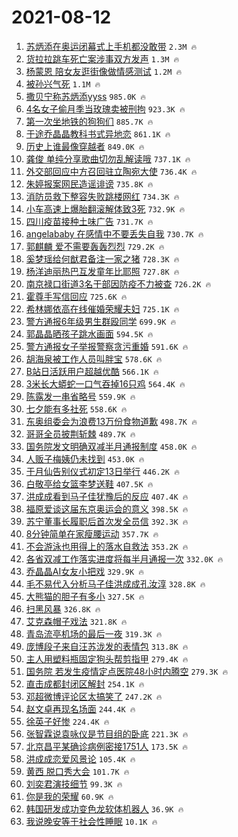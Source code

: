 # 2021-08-12

1. [苏炳添在奥运闭幕式上手机都没敢带](https://s.weibo.com/weibo?q=%23%E8%8B%8F%E7%82%B3%E6%B7%BB%E5%9C%A8%E5%A5%A5%E8%BF%90%E9%97%AD%E5%B9%95%E5%BC%8F%E4%B8%8A%E6%89%8B%E6%9C%BA%E9%83%BD%E6%B2%A1%E6%95%A2%E5%B8%A6%23&Refer=top) `2.3M 🔥`
1. [货拉拉跳车死亡案涉事双方发声](https://s.weibo.com/weibo?q=%23%E8%B4%A7%E6%8B%89%E6%8B%89%E8%B7%B3%E8%BD%A6%E6%AD%BB%E4%BA%A1%E6%A1%88%E6%B6%89%E4%BA%8B%E5%8F%8C%E6%96%B9%E5%8F%91%E5%A3%B0%23&Refer=top) `1.3M 🔥`
1. [杨蒙恩 陪女友逛街像做情感测试](https://s.weibo.com/weibo?q=%E6%9D%A8%E8%92%99%E6%81%A9%20%E9%99%AA%E5%A5%B3%E5%8F%8B%E9%80%9B%E8%A1%97%E5%83%8F%E5%81%9A%E6%83%85%E6%84%9F%E6%B5%8B%E8%AF%95&Refer=top) `1.2M 🔥`
1. [被孙兴气死](https://s.weibo.com/weibo?q=%23%E8%A2%AB%E5%AD%99%E5%85%B4%E6%B0%94%E6%AD%BB%23&Refer=top) `1.1M 🔥`
1. [撒贝宁称苏炳添yyss](https://s.weibo.com/weibo?q=%23%E6%92%92%E8%B4%9D%E5%AE%81%E7%A7%B0%E8%8B%8F%E7%82%B3%E6%B7%BByyss%23&Refer=top) `985.0K 🔥`
1. [4名女子偷月季当玫瑰卖被刑拘](https://s.weibo.com/weibo?q=%234%E5%90%8D%E5%A5%B3%E5%AD%90%E5%81%B7%E6%9C%88%E5%AD%A3%E5%BD%93%E7%8E%AB%E7%91%B0%E5%8D%96%E8%A2%AB%E5%88%91%E6%8B%98%23&Refer=top) `923.3K 🔥`
1. [第一次坐地铁的狗狗们](https://s.weibo.com/weibo?q=%23%E7%AC%AC%E4%B8%80%E6%AC%A1%E5%9D%90%E5%9C%B0%E9%93%81%E7%9A%84%E7%8B%97%E7%8B%97%E4%BB%AC%23&Refer=top) `885.7K 🔥`
1. [于途乔晶晶教科书式异地恋](https://s.weibo.com/weibo?q=%23%E4%BA%8E%E9%80%94%E4%B9%94%E6%99%B6%E6%99%B6%E6%95%99%E7%A7%91%E4%B9%A6%E5%BC%8F%E5%BC%82%E5%9C%B0%E6%81%8B%23&Refer=top) `861.1K 🔥`
1. [历史上谁最像穿越者](https://s.weibo.com/weibo?q=%23%E5%8E%86%E5%8F%B2%E4%B8%8A%E8%B0%81%E6%9C%80%E5%83%8F%E7%A9%BF%E8%B6%8A%E8%80%85%23&Refer=top) `849.0K 🔥`
1. [龚俊 单纯分享歌曲切勿乱解读哦](https://s.weibo.com/weibo?q=%E9%BE%9A%E4%BF%8A%20%E5%8D%95%E7%BA%AF%E5%88%86%E4%BA%AB%E6%AD%8C%E6%9B%B2%E5%88%87%E5%8B%BF%E4%B9%B1%E8%A7%A3%E8%AF%BB%E5%93%A6&Refer=top) `737.1K 🔥`
1. [外交部回应中方召回驻立陶宛大使](https://s.weibo.com/weibo?q=%23%E5%A4%96%E4%BA%A4%E9%83%A8%E5%9B%9E%E5%BA%94%E4%B8%AD%E6%96%B9%E5%8F%AC%E5%9B%9E%E9%A9%BB%E7%AB%8B%E9%99%B6%E5%AE%9B%E5%A4%A7%E4%BD%BF%23&Refer=top) `736.4K 🔥`
1. [朱婷报案网民造谣诽谤](https://s.weibo.com/weibo?q=%23%E6%9C%B1%E5%A9%B7%E6%8A%A5%E6%A1%88%E7%BD%91%E6%B0%91%E9%80%A0%E8%B0%A3%E8%AF%BD%E8%B0%A4%23&Refer=top) `735.8K 🔥`
1. [消防员救下整容失败跳楼网红](https://s.weibo.com/weibo?q=%23%E6%B6%88%E9%98%B2%E5%91%98%E6%95%91%E4%B8%8B%E6%95%B4%E5%AE%B9%E5%A4%B1%E8%B4%A5%E8%B7%B3%E6%A5%BC%E7%BD%91%E7%BA%A2%23&Refer=top) `734.3K 🔥`
1. [小车高速上爆胎翻滚解体致3死](https://s.weibo.com/weibo?q=%23%E5%B0%8F%E8%BD%A6%E9%AB%98%E9%80%9F%E4%B8%8A%E7%88%86%E8%83%8E%E7%BF%BB%E6%BB%9A%E8%A7%A3%E4%BD%93%E8%87%B43%E6%AD%BB%23&Refer=top) `732.9K 🔥`
1. [四川疫苗接种土味广告](https://s.weibo.com/weibo?q=%23%E5%9B%9B%E5%B7%9D%E7%96%AB%E8%8B%97%E6%8E%A5%E7%A7%8D%E5%9C%9F%E5%91%B3%E5%B9%BF%E5%91%8A%23&Refer=top) `731.7K 🔥`
1. [angelababy 在感情中不要丢失自我](https://s.weibo.com/weibo?q=angelababy%20%E5%9C%A8%E6%84%9F%E6%83%85%E4%B8%AD%E4%B8%8D%E8%A6%81%E4%B8%A2%E5%A4%B1%E8%87%AA%E6%88%91&Refer=top) `730.7K 🔥`
1. [郭麒麟 爱不需要轰轰烈烈](https://s.weibo.com/weibo?q=%E9%83%AD%E9%BA%92%E9%BA%9F%20%E7%88%B1%E4%B8%8D%E9%9C%80%E8%A6%81%E8%BD%B0%E8%BD%B0%E7%83%88%E7%83%88&Refer=top) `729.2K 🔥`
1. [奚梦瑶给何猷君备注一家之猪](https://s.weibo.com/weibo?q=%23%E5%A5%9A%E6%A2%A6%E7%91%B6%E7%BB%99%E4%BD%95%E7%8C%B7%E5%90%9B%E5%A4%87%E6%B3%A8%E4%B8%80%E5%AE%B6%E4%B9%8B%E7%8C%AA%23&Refer=top) `728.3K 🔥`
1. [杨洋迪丽热巴互发童年比耶照](https://s.weibo.com/weibo?q=%23%E6%9D%A8%E6%B4%8B%E8%BF%AA%E4%B8%BD%E7%83%AD%E5%B7%B4%E4%BA%92%E5%8F%91%E7%AB%A5%E5%B9%B4%E6%AF%94%E8%80%B6%E7%85%A7%23&Refer=top) `727.8K 🔥`
1. [南京禄口街道3名干部因防疫不力被查](https://s.weibo.com/weibo?q=%23%E5%8D%97%E4%BA%AC%E7%A6%84%E5%8F%A3%E8%A1%97%E9%81%933%E5%90%8D%E5%B9%B2%E9%83%A8%E5%9B%A0%E9%98%B2%E7%96%AB%E4%B8%8D%E5%8A%9B%E8%A2%AB%E6%9F%A5%23&Refer=top) `726.2K 🔥`
1. [霍尊手写信回应](https://s.weibo.com/weibo?q=%23%E9%9C%8D%E5%B0%8A%E6%89%8B%E5%86%99%E4%BF%A1%E5%9B%9E%E5%BA%94%23&Refer=top) `725.6K 🔥`
1. [希林娜依高在线催婚荣耀夫妇](https://s.weibo.com/weibo?q=%23%E5%B8%8C%E6%9E%97%E5%A8%9C%E4%BE%9D%E9%AB%98%E5%9C%A8%E7%BA%BF%E5%82%AC%E5%A9%9A%E8%8D%A3%E8%80%80%E5%A4%AB%E5%A6%87%23&Refer=top) `725.1K 🔥`
1. [警方通报6年级男生群殴同学](https://s.weibo.com/weibo?q=%23%E8%AD%A6%E6%96%B9%E9%80%9A%E6%8A%A56%E5%B9%B4%E7%BA%A7%E7%94%B7%E7%94%9F%E7%BE%A4%E6%AE%B4%E5%90%8C%E5%AD%A6%23&Refer=top) `699.9K 🔥`
1. [郭晶晶晒孩子跳水画面](https://s.weibo.com/weibo?q=%23%E9%83%AD%E6%99%B6%E6%99%B6%E6%99%92%E5%AD%A9%E5%AD%90%E8%B7%B3%E6%B0%B4%E7%94%BB%E9%9D%A2%23&Refer=top) `594.5K 🔥`
1. [警方通报女子举报警察贪污重婚](https://s.weibo.com/weibo?q=%23%E8%AD%A6%E6%96%B9%E9%80%9A%E6%8A%A5%E5%A5%B3%E5%AD%90%E4%B8%BE%E6%8A%A5%E8%AD%A6%E5%AF%9F%E8%B4%AA%E6%B1%A1%E9%87%8D%E5%A9%9A%23&Refer=top) `591.6K 🔥`
1. [胡海泉被工作人员叫胖宝](https://s.weibo.com/weibo?q=%23%E8%83%A1%E6%B5%B7%E6%B3%89%E8%A2%AB%E5%B7%A5%E4%BD%9C%E4%BA%BA%E5%91%98%E5%8F%AB%E8%83%96%E5%AE%9D%23&Refer=top) `578.6K 🔥`
1. [B站日活跃用户超越优酷](https://s.weibo.com/weibo?q=%23B%E7%AB%99%E6%97%A5%E6%B4%BB%E8%B7%83%E7%94%A8%E6%88%B7%E8%B6%85%E8%B6%8A%E4%BC%98%E9%85%B7%23&Refer=top) `566.1K 🔥`
1. [3米长大蟒蛇一口气吞掉16只鸡](https://s.weibo.com/weibo?q=%233%E7%B1%B3%E9%95%BF%E5%A4%A7%E8%9F%92%E8%9B%87%E4%B8%80%E5%8F%A3%E6%B0%94%E5%90%9E%E6%8E%8916%E5%8F%AA%E9%B8%A1%23&Refer=top) `564.4K 🔥`
1. [陈露发一串省略号](https://s.weibo.com/weibo?q=%23%E9%99%88%E9%9C%B2%E5%8F%91%E4%B8%80%E4%B8%B2%E7%9C%81%E7%95%A5%E5%8F%B7%23&Refer=top) `559.9K 🔥`
1. [七夕能有多社死](https://s.weibo.com/weibo?q=%23%E4%B8%83%E5%A4%95%E8%83%BD%E6%9C%89%E5%A4%9A%E7%A4%BE%E6%AD%BB%23&Refer=top) `558.6K 🔥`
1. [东奥组委会为浪费13万份食物道歉](https://s.weibo.com/weibo?q=%23%E4%B8%9C%E5%A5%A5%E7%BB%84%E5%A7%94%E4%BC%9A%E4%B8%BA%E6%B5%AA%E8%B4%B913%E4%B8%87%E4%BB%BD%E9%A3%9F%E7%89%A9%E9%81%93%E6%AD%89%23&Refer=top) `498.7K 🔥`
1. [哥哥全员披荆斩棘](https://s.weibo.com/weibo?q=%23%E5%93%A5%E5%93%A5%E5%85%A8%E5%91%98%E6%8A%AB%E8%8D%86%E6%96%A9%E6%A3%98%23&Refer=top) `489.7K 🔥`
1. [国务院发文明确双减半月通报制度](https://s.weibo.com/weibo?q=%23%E5%9B%BD%E5%8A%A1%E9%99%A2%E5%8F%91%E6%96%87%E6%98%8E%E7%A1%AE%E5%8F%8C%E5%87%8F%E5%8D%8A%E6%9C%88%E9%80%9A%E6%8A%A5%E5%88%B6%E5%BA%A6%23&Refer=top) `458.0K 🔥`
1. [人贩子梅姨仍未找到](https://s.weibo.com/weibo?q=%23%E4%BA%BA%E8%B4%A9%E5%AD%90%E6%A2%85%E5%A7%A8%E4%BB%8D%E6%9C%AA%E6%89%BE%E5%88%B0%23&Refer=top) `453.0K 🔥`
1. [于月仙告别仪式初定13日举行](https://s.weibo.com/weibo?q=%23%E4%BA%8E%E6%9C%88%E4%BB%99%E5%91%8A%E5%88%AB%E4%BB%AA%E5%BC%8F%E5%88%9D%E5%AE%9A13%E6%97%A5%E4%B8%BE%E8%A1%8C%23&Refer=top) `446.2K 🔥`
1. [白敬亭给女篮李梦送鞋](https://s.weibo.com/weibo?q=%23%E7%99%BD%E6%95%AC%E4%BA%AD%E7%BB%99%E5%A5%B3%E7%AF%AE%E6%9D%8E%E6%A2%A6%E9%80%81%E9%9E%8B%23&Refer=top) `407.5K 🔥`
1. [洪成成看到马子佳犹豫后的反应](https://s.weibo.com/weibo?q=%23%E6%B4%AA%E6%88%90%E6%88%90%E7%9C%8B%E5%88%B0%E9%A9%AC%E5%AD%90%E4%BD%B3%E7%8A%B9%E8%B1%AB%E5%90%8E%E7%9A%84%E5%8F%8D%E5%BA%94%23&Refer=top) `407.4K 🔥`
1. [福原爱谈这届东京奥运会的意义](https://s.weibo.com/weibo?q=%23%E7%A6%8F%E5%8E%9F%E7%88%B1%E8%B0%88%E8%BF%99%E5%B1%8A%E4%B8%9C%E4%BA%AC%E5%A5%A5%E8%BF%90%E4%BC%9A%E7%9A%84%E6%84%8F%E4%B9%89%23&Refer=top) `398.5K 🔥`
1. [苏宁董事长履职后首次发全员信](https://s.weibo.com/weibo?q=%23%E8%8B%8F%E5%AE%81%E8%91%A3%E4%BA%8B%E9%95%BF%E5%B1%A5%E8%81%8C%E5%90%8E%E9%A6%96%E6%AC%A1%E5%8F%91%E5%85%A8%E5%91%98%E4%BF%A1%23&Refer=top) `392.3K 🔥`
1. [8分钟简单在家瘦腰运动](https://s.weibo.com/weibo?q=%238%E5%88%86%E9%92%9F%E7%AE%80%E5%8D%95%E5%9C%A8%E5%AE%B6%E7%98%A6%E8%85%B0%E8%BF%90%E5%8A%A8%23&Refer=top) `357.7K 🔥`
1. [不会游泳也用得上的落水自救法](https://s.weibo.com/weibo?q=%23%E4%B8%8D%E4%BC%9A%E6%B8%B8%E6%B3%B3%E4%B9%9F%E7%94%A8%E5%BE%97%E4%B8%8A%E7%9A%84%E8%90%BD%E6%B0%B4%E8%87%AA%E6%95%91%E6%B3%95%23&Refer=top) `353.2K 🔥`
1. [各省双减工作落实进度将每半月通报一次](https://s.weibo.com/weibo?q=%23%E5%90%84%E7%9C%81%E5%8F%8C%E5%87%8F%E5%B7%A5%E4%BD%9C%E8%90%BD%E5%AE%9E%E8%BF%9B%E5%BA%A6%E5%B0%86%E6%AF%8F%E5%8D%8A%E6%9C%88%E9%80%9A%E6%8A%A5%E4%B8%80%E6%AC%A1%23&Refer=top) `332.0K 🔥`
1. [乔晶晶AI女友小把戏](https://s.weibo.com/weibo?q=%23%E4%B9%94%E6%99%B6%E6%99%B6AI%E5%A5%B3%E5%8F%8B%E5%B0%8F%E6%8A%8A%E6%88%8F%23&Refer=top) `329.9K 🔥`
1. [毛不易代入分析马子佳洪成成孔汝淳](https://s.weibo.com/weibo?q=%23%E6%AF%9B%E4%B8%8D%E6%98%93%E4%BB%A3%E5%85%A5%E5%88%86%E6%9E%90%E9%A9%AC%E5%AD%90%E4%BD%B3%E6%B4%AA%E6%88%90%E6%88%90%E5%AD%94%E6%B1%9D%E6%B7%B3%23&Refer=top) `328.8K 🔥`
1. [大熊猫的胆子有多小](https://s.weibo.com/weibo?q=%23%E5%A4%A7%E7%86%8A%E7%8C%AB%E7%9A%84%E8%83%86%E5%AD%90%E6%9C%89%E5%A4%9A%E5%B0%8F%23&Refer=top) `327.5K 🔥`
1. [扫黑风暴](https://s.weibo.com/weibo?q=%E6%89%AB%E9%BB%91%E9%A3%8E%E6%9A%B4&Refer=top) `326.8K 🔥`
1. [艾克森帽子戏法](https://s.weibo.com/weibo?q=%23%E8%89%BE%E5%85%8B%E6%A3%AE%E5%B8%BD%E5%AD%90%E6%88%8F%E6%B3%95%23&Refer=top) `321.8K 🔥`
1. [青岛流亭机场的最后一夜](https://s.weibo.com/weibo?q=%23%E9%9D%92%E5%B2%9B%E6%B5%81%E4%BA%AD%E6%9C%BA%E5%9C%BA%E7%9A%84%E6%9C%80%E5%90%8E%E4%B8%80%E5%A4%9C%23&Refer=top) `319.3K 🔥`
1. [庞博段子来自汪苏泷发的表情包](https://s.weibo.com/weibo?q=%23%E5%BA%9E%E5%8D%9A%E6%AE%B5%E5%AD%90%E6%9D%A5%E8%87%AA%E6%B1%AA%E8%8B%8F%E6%B3%B7%E5%8F%91%E7%9A%84%E8%A1%A8%E6%83%85%E5%8C%85%23&Refer=top) `313.8K 🔥`
1. [主人用塑料瓶固定狗头帮剪指甲](https://s.weibo.com/weibo?q=%23%E4%B8%BB%E4%BA%BA%E7%94%A8%E5%A1%91%E6%96%99%E7%93%B6%E5%9B%BA%E5%AE%9A%E7%8B%97%E5%A4%B4%E5%B8%AE%E5%89%AA%E6%8C%87%E7%94%B2%23&Refer=top) `279.4K 🔥`
1. [国务院 若发生疫情定点医院48小时内腾空](https://s.weibo.com/weibo?q=%E5%9B%BD%E5%8A%A1%E9%99%A2%20%E8%8B%A5%E5%8F%91%E7%94%9F%E7%96%AB%E6%83%85%E5%AE%9A%E7%82%B9%E5%8C%BB%E9%99%A248%E5%B0%8F%E6%97%B6%E5%86%85%E8%85%BE%E7%A9%BA&Refer=top) `279.3K 🔥`
1. [直击成都封闭区解封](https://s.weibo.com/weibo?q=%23%E7%9B%B4%E5%87%BB%E6%88%90%E9%83%BD%E5%B0%81%E9%97%AD%E5%8C%BA%E8%A7%A3%E5%B0%81%23&Refer=top) `254.1K 🔥`
1. [邓超微博评论区太搞笑了](https://s.weibo.com/weibo?q=%23%E9%82%93%E8%B6%85%E5%BE%AE%E5%8D%9A%E8%AF%84%E8%AE%BA%E5%8C%BA%E5%A4%AA%E6%90%9E%E7%AC%91%E4%BA%86%23&Refer=top) `247.2K 🔥`
1. [赵文卓再现名场面](https://s.weibo.com/weibo?q=%23%E8%B5%B5%E6%96%87%E5%8D%93%E5%86%8D%E7%8E%B0%E5%90%8D%E5%9C%BA%E9%9D%A2%23&Refer=top) `244.4K 🔥`
1. [徐英子好惨](https://s.weibo.com/weibo?q=%23%E5%BE%90%E8%8B%B1%E5%AD%90%E5%A5%BD%E6%83%A8%23&Refer=top) `224.4K 🔥`
1. [张智霖说袁咏仪是节目组的卧底](https://s.weibo.com/weibo?q=%23%E5%BC%A0%E6%99%BA%E9%9C%96%E8%AF%B4%E8%A2%81%E5%92%8F%E4%BB%AA%E6%98%AF%E8%8A%82%E7%9B%AE%E7%BB%84%E7%9A%84%E5%8D%A7%E5%BA%95%23&Refer=top) `221.3K 🔥`
1. [北京昌平某确诊病例密接1751人](https://s.weibo.com/weibo?q=%23%E5%8C%97%E4%BA%AC%E6%98%8C%E5%B9%B3%E6%9F%90%E7%A1%AE%E8%AF%8A%E7%97%85%E4%BE%8B%E5%AF%86%E6%8E%A51751%E4%BA%BA%23&Refer=top) `173.5K 🔥`
1. [洪成成恋爱风景论](https://s.weibo.com/weibo?q=%23%E6%B4%AA%E6%88%90%E6%88%90%E6%81%8B%E7%88%B1%E9%A3%8E%E6%99%AF%E8%AE%BA%23&Refer=top) `105.4K 🔥`
1. [黄西 脱口秀大会](https://s.weibo.com/weibo?q=%E9%BB%84%E8%A5%BF%20%E8%84%B1%E5%8F%A3%E7%A7%80%E5%A4%A7%E4%BC%9A&Refer=top) `101.7K 🔥`
1. [刘奕君演技细节](https://s.weibo.com/weibo?q=%23%E5%88%98%E5%A5%95%E5%90%9B%E6%BC%94%E6%8A%80%E7%BB%86%E8%8A%82%23&Refer=top) `99.3K 🔥`
1. [你是我的荣耀](https://s.weibo.com/weibo?q=%E4%BD%A0%E6%98%AF%E6%88%91%E7%9A%84%E8%8D%A3%E8%80%80&Refer=top) `60.9K 🔥`
1. [韩国研发成功变色龙软体机器人](https://s.weibo.com/weibo?q=%E9%9F%A9%E5%9B%BD%E7%A0%94%E5%8F%91%E6%88%90%E5%8A%9F%E5%8F%98%E8%89%B2%E9%BE%99%E8%BD%AF%E4%BD%93%E6%9C%BA%E5%99%A8%E4%BA%BA&Refer=top) `36.9K 🔥`
1. [我说晚安等于社会性睡眠](https://s.weibo.com/weibo?q=%23%E6%88%91%E8%AF%B4%E6%99%9A%E5%AE%89%E7%AD%89%E4%BA%8E%E7%A4%BE%E4%BC%9A%E6%80%A7%E7%9D%A1%E7%9C%A0%23&Refer=top) `10.1K 🔥`
